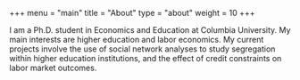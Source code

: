 +++
menu = "main"
title = "About"
type = "about"
weight = 10
+++

I am a Ph.D. student in Economics and Education at Columbia University. My main interests are higher education and labor economics. My current projects involve the use of social network analyses to study segregation within higher education institutions, and the effect of credit constraints on labor market outcomes.
